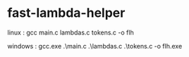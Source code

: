 # fast-lambda-helper

linux : gcc main.c lambdas.c tokens.c -o flh

windows : gcc.exe .\main.c .\lambdas.c .\tokens.c -o flh.exe